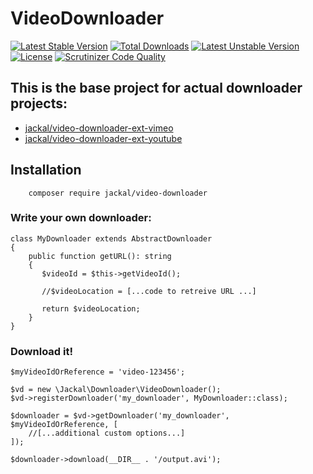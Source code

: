# VideoDownloader
[![Latest Stable Version](https://poser.pugx.org/jackal/video-downloader/v/stable)](https://packagist.org/packages/jackal/video-downloader)
[![Total Downloads](https://poser.pugx.org/jackal/video-downloader/downloads)](https://packagist.org/packages/jackal/video-downloader)
[![Latest Unstable Version](https://poser.pugx.org/jackal/video-downloader/v/unstable)](https://packagist.org/packages/jackal/video-downloader)
[![License](https://poser.pugx.org/jackal/video-downloader/license)](https://packagist.org/packages/jackal/video-downloader)
[![Scrutinizer Code Quality](https://scrutinizer-ci.com/g/lucajackal85/VideoDownloader/badges/quality-score.png?b=master)](https://scrutinizer-ci.com/g/lucajackal85/VideoDownloader/?branch=master)

## This is the base project for actual downloader projects:
- [jackal/video-downloader-ext-vimeo](https://github.com/lucajackal85/VideoDownloaderVimeoExtension)
- [jackal/video-downloader-ext-youtube](https://github.com/lucajackal85/VideoDownloaderYoutubeExtension)

## Installation
```
    composer require jackal/video-downloader
```
### Write your own downloader:
```
class MyDownloader extends AbstractDownloader
{
    public function getURL(): string
    {
       $videoId = $this->getVideoId();
       
       //$videoLocation = [...code to retreive URL ...]

       return $videoLocation;
    }
}
```

### Download it!
```
$myVideoIdOrReference = 'video-123456';

$vd = new \Jackal\Downloader\VideoDownloader();
$vd->registerDownloader('my_downloader', MyDownloader::class);

$downloader = $vd->getDownloader('my_downloader', $myVideoIdOrReference, [
    //[...additional custom options...]
]);

$downloader->download(__DIR__ . '/output.avi');
```
